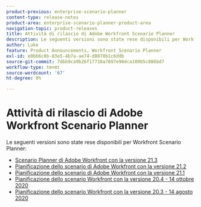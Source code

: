 ```yaml
---
product-previous: enterprise-scenario-planner
content-type: release-notes
product-area: enterprise-scenario-planner-product-area
navigation-topic: product-releases
title: Attività di rilascio di Adobe Workfront Scenario Planner
description: Le seguenti versioni sono state rese disponibili per Workfront Scenario Planner.
author: Luke
feature: Product Announcements, Workfront Scenario Planner
exl-id: e0bb6c8b-03e5-4b7a-ae74-d8070b1c6ddb
source-git-commit: 7dbb9ca9b26f17710a7897e98dca109b5c886bd7
workflow-type: tm+mt
source-wordcount: '67'
ht-degree: 0%

---
```


# Attività di rilascio di Adobe Workfront Scenario Planner

Le seguenti versioni sono state rese disponibili per Workfront Scenario Planner:

<!--* [Adobe Workfront Scenario Planner with the 21.4 release](../../../product-announcements/product-releases/scenario-planner-release-activity/sp-release-21-4.md) -->

* [Scenario Planner di Adobe Workfront con la versione 21.3](../../../product-announcements/product-releases/scenario-planner-release-activity/sp-release-21-3.md)
* [Pianificazione dello scenario di Adobe Workfront con la versione 21.2](../../../product-announcements/product-releases/scenario-planner-release-activity/sp-release-21-2.md)
* [Pianificazione dello scenario di Adobe Workfront con la versione 21.1](../../../product-announcements/product-releases/scenario-planner-release-activity/sp-release-21-1.md)
* [Pianificazione dello scenario Workfront con la versione 20.4 - 14 ottobre 2020](../../../product-announcements/product-releases/scenario-planner-release-activity/sp-release-20.4.md)
* [Pianificazione dello scenario Workfront con la versione 20.3 - 14 agosto 2020](../../../product-announcements/product-releases/scenario-planner-release-activity/sp-release-20-3.md)
